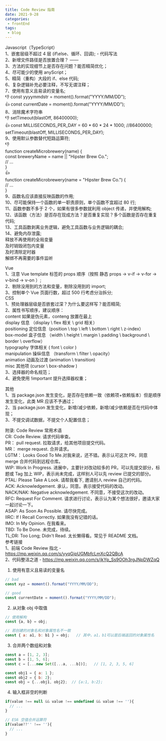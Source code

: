 ```yaml
---  
title: Code Review 指南  
date: 2021-9-28  
categories:  
 - frontEnd  
tags:  
 - blog  
---  
```


Javascript（TypeScript）  
1、嵌套层级不超过 4 层 (if\else、循环、回调);   - 代码写法  
2、新增文件路径是否放置合理？  ——  
3、方法的实现细节上是否存在问题？能否精简优化；  
4、尽可能少的使用 anyScript；  
5、精简（重构）大段的 if、else 代码;  
6、复杂逻辑补充必要注释，不写无谓注释；  
7、使用有意义且易读的变量名;  
👎 const yyyymmdstr = moment().format("YYYY/MM/DD");  
👍 const currentDate = moment().format("YYYY/MM/DD");  
8、消除魔术字符串  
👎 setTimeout(blastOff, 86400000);  
👍 const MILLISECONDS_PER_DAY = 60 * 60 * 24 * 1000; //86400000;  
setTimeout(blastOff, MILLISECONDS_PER_DAY);  
9、使用默认参数替代短路运算符;  
👎  
function createMicrobrewery(name) {  
  const breweryName = name || "Hipster Brew Co.";  
  // ...  
}  
👍  
function createMicrobrewery(name = "Hipster Brew Co.") {  
  // ...  
}  
9、函数名应该直接反映函数的作用;  
10、尽可能保持一个函数的单一职责原则，单个函数不宜超过 80 行;  
11、函数参数不多于 2 个，如果有很多参数就利用 object 传递，并使用解构;  
12、该函数（方法）是否存在现成方法？是否重复实现？多个函数是否存在重复代码;  
13、工具函数剥离业务逻辑，避免工具函数与业务逻辑的耦合;  
14、避免内存泄露;  
释放不再使用的全局变量  
及时销毁闭包内变量  
及时清除定时器  
解绑不再需要的事件监听  

Vue  
1、注意 Vue template 标签的 props 顺序（按照 静态 props -> v-if -> v-for -> v-bind -> v-on ）;  
2、剔除没用到的方法和变量，剔除没用到的 import;  
3、控制单个 Vue 页面行数，超过 500 行考虑分治拆分;  
CSS  
1、预处理器层级是否嵌套过深？为什么要这样写？能否精简;  
2、属性书写顺序，建议顺序：  
content 如果是伪元素，conteng 放置在最上  
display 信息 （display \ flex 相关 \ grid 相关）  
positioning 定位信息（position \ top \ left \ bottom \ right \ z-index）  
box-model 盒子信息 （width \ height \ margin \ padding \ background \ border \ overflow）  
typography 字体相关 ( font \ color )  
manipulation 操纵信息 （transform \ filter \ opacity）  
animation 动画及过渡 (animation \ transition)	
misc 其他项 (cursor \ box-shadow )  
3、选择器的命名规范；  
4、避免使用 !important 提升选择器权重；  

其他  
1、当 package.json 发生变化，是否存在依赖一致（依赖项+依赖版本）但是顺序发生变化，此类 MR 应该不予通过；  
2、当 package.json 发生变化，新增/减少依赖，新增/减少依赖是否在代码中体现；  
3、不提交调试数据，不提交个人配置信息；  

附录: Code Review 常用术语  
CR: Code Review. 请求代码审查。  
PR： pull request. 拉取请求，给其他项目提交代码。  
MR： merge request. 合并请求。  
LGTM： Looks Good To Me.对我来说，还不错。表示认可这次 PR，同意 merge 合并代码到远程仓库。  
WIP: Work In Progress. 进展中，主要针对改动较多的 PR，可以先提交部分，标题或 Tag 加上 WIP，表示尚未完成，这样别人可以先 review 已提交的部分。  
PTAL: Please Take A Look. 请帮我看下, 邀请别人 review 自己的代码。  
ACK: Acknowledgement. 承认，同意。表示接受代码的改动。  
NACK/NAK: Negative acknowledgement. 不同意，不接受这次的改动。  
RFC: Request For Comment. 请求进行讨论，表示认为某个想法很好，邀请大家一起讨论一下。  
ASAP: As Soon As Possible. 请尽快完成。  
IIRC: If I Recall Correctly. 如果我没有记错的话。  
IMO: In My Opinion. 在我看来。  
TBD: To Be Done. 未完成，待续。  
TL;DR: Too Long; Didn't Read. 太长懒得看。常见于 README 文档。  
参考链接  
1、前端 Code Review 指北 - https://mp.weixin.qq.com/s/yyqGipUGMbfcLmXcQ2QBcA  
2、代码整洁之道 - https://mp.weixin.qq.com/s/jkYp_Ss9OOh3rgJNpDWZqQ  



1. 使用有意义且易读的变量名  
```js  
// bad  
const xyz = moment().format("YYYY/MM/DD");  

// good  
const currentDate = moment().format("YYYY/MM/DD");  
```  

2. 从对象 obj 中取值  
```js  
// 使用解构  
const {a, b} = obj;  

// 若创建的对象名和对象属性名不一致  
const { a: a1, b: b1 } = obj;   // 其中，a1，b1可以是后端返回的对象属性名  
```  

3. 合并两个数组和对象  
```js  
const a = [1, 2, 3];  
const b = [1, 5, 6];  
const c = [...new Set([...a, ...b])];   // [1, 2, 3, 5, 6]  

const obj1 = { a: 1 };  
const obj2 = { b: 2};  
const obj = {...obj1, obj2};  // {a:1, b:2};  
```  

4. 输入框非空的判断  
```js  
if(value !== null && value !== undefined && value !== ''){  
  // ...  
}  

// ES6 空值合并运算符  
if(value??'' !== ''){  
  // ...  
}  
```  